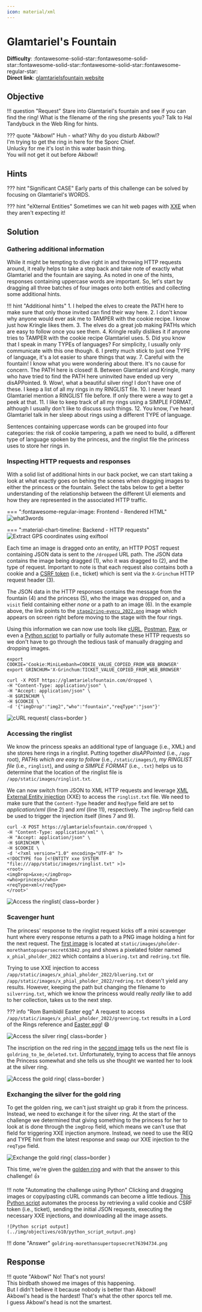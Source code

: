 ```yaml
---
icon: material/xml
---
```


# Glamtariel's Fountain

**Difficulty**: :fontawesome-solid-star::fontawesome-solid-star::fontawesome-solid-star::fontawesome-solid-star::fontawesome-regular-star:<br/>
**Direct link**: [glamtarielsfountain website](https://glamtarielsfountain.com/)

## Objective

!!! question "Request"
    Stare into Glamtariel's fountain and see if you can find the ring! What is the filename of the ring she presents you? Talk to Hal Tandybuck in the Web Ring for hints.

??? quote "Akbowl"
    Huh - what? Why do you disturb Akbowl?<br/>
    I'm trying to get the ring in here for the Sporc Chief.<br/>
    Unlucky for me it's lost in this water basin thing.<br/>
    You will not get it out before Akbowl!


## Hints

??? hint "Significant CASE"
    Early parts of this challenge can be solved by focusing on Glamtariel's WORDS.

??? hint "eXternal Entities"
    Sometimes we can hit web pages with [XXE](https://owasp.org/www-community/vulnerabilities/XML_External_Entity_(XXE)_Processing) when they aren't expecting it!


## Solution

### Gathering additional information

While it might be tempting to dive right in and throwing HTTP requests around, it really helps to take a step back and take note of exactly what Glamtariel and the fountain are saying. As noted in one of the hints, responses containing uppercase words are important. So, let's start by dragging all three batches of four images onto both entities and collecting some additional hints.

!!! hint "Additional hints"
    1. I helped the elves to create the PATH here to make sure that only those invited can find their way here.
    2. I don't know why anyone would ever ask me to TAMPER with the cookie recipe. I know just how Kringle likes them.
    3. The elves do a great job making PATHs which are easy to follow once you see them.
    4. Kringle really dislikes it if anyone tries to TAMPER with the cookie recipe Glamtariel uses.
    5. Did you know that I speak in many TYPEs of languages? For simplicity, I usually only communicate with this one though.
    6. I pretty much stick to just one TYPE of language, it's a lot easier to share things that way.
    7. Careful with the fountain! I know what you were wondering about there. It's no cause for concern. The PATH here is closed!
    8. Between Glamtariel and Kringle, many who have tried to find the PATH here uninvited have ended up very disAPPointed.
    9. Wow!, what a beautiful silver ring! I don't have one of these. I keep a list of all my rings in my RINGLIST file.
    10. I never heard Glamtariel mention a RINGLIST file before. If only there were a way to get a peek at that.
    11. I like to keep track of all my rings using a SIMPLE FORMAT, although I usually don't like to discuss such things.
    12. You know, I've heard Glamtariel talk in her sleep about rings using a different TYPE of language.

Sentences containing uppercase words can be grouped into four categories: the risk of cookie tampering, a path we need to build, a different type of language spoken by the princess, and the ringlist file the princess uses to store her rings in.


### Inspecting HTTP requests and responses

With a solid list of additional hints in our back pocket, we can start taking a look at what exactly goes on behing the scenes when dragging images to either the princess or the fountain. Select the tabs below to get a better understanding of the relationship between the different UI elements and how they are represented in the associated HTTP traffic.

=== ":fontawesome-regular-image: Frontend - Rendered HTML"
    ![what3words](../img/objectives/o10/frontend.png)

=== ":material-chart-timeline: Backend - HTTP requests"
    ![Extract GPS coordinates using exiftool](../img/objectives/o10/backend.png)

Each time an image is dragged onto an entity, an HTTP POST request containing JSON data is sent to the `/dropped` URL path. The JSON data contains the image being dragged (1), who it was dragged to (2), and the type of request. Important to note is that each request also contains both a cookie and a [CSRF token](https://brightsec.com/blog/csrf-token/) (i.e., ticket) which is sent via the `X-Grinchum` HTTP request header (3).

The JSON data in the HTTP responses contains the message from the fountain (4) and the princess (5), who the image was dropped on, and a `visit` field containing either *none* or a path to an image (6). In the example above, the link points to the [`stage2ring-eyecu_2022.png`](../artifacts/objectives/o10/stage2ring-eyecu_2022.png) image which appears on screen right before moving to the stage with the four rings.

Using this information we can now use tools like [cURL](https://curl.se/), [Postman](https://www.postman.com/), [Paw](https://paw.cloud/), or even a [Python script](#automating) to partially or fully automate these HTTP requests so we don't have to go through the tedious task of manually dragging and dropping images.

```shell linenums="1" title="JSON HTTP requests via cURL"
export COOKIE='Cookie:MiniLembanh=COOKIE_VALUE_COPIED_FROM_WEB_BROWSER'
export GRINCHUM='X-Grinchum:TICKET_VALUE_COPIED_FROM_WEB_BROWSER'

curl -X POST https://glamtarielsfountain.com/dropped \
-H "Content-Type: application/json" \
-H "Accept: application/json" \
-H $GRINCHUM \
-H $COOKIE \
-d '{"imgDrop":"img2","who":"fountain","reqType":"json"}'
```

![cURL request](../img/objectives/o10/curl_request.png){ class=border }


### Accessing the ringlist

We know the princess speaks an additional type of language (i.e., XML) and she stores here rings in a ringlist. Putting together *disAPPointed* (i.e., `/app` root), *PATHs which are easy to follow* (i.e., `/static/images/`), *my RINGLIST file* (i.e., `ringlist`), and *using a SIMPLE FORMAT* (i.e., `.txt`) helps us to determine that the location of the ringlist file is `/app/static/images/ringlist.txt`.

We can now switch from JSON to XML HTTP requests and leverage [XML External Entity injection](https://owasp.org/www-community/vulnerabilities/XML_External_Entity_(XXE)_Processing) (XXE) to access the `ringlist.txt` file. We need to make sure that the `Content-Type` header and `ReqType` field are set to *application/xml* (line 2) and *xml* (line 11), respectively. The `imgDrop` field can be used to trigger the injection itself (lines 7 and 9).

```shell linenums="1" hl_lines="2 7 9 11" title="Accessing the ringlist through XXE injection"
curl -X POST https://glamtarielsfountain.com/dropped \
-H "Content-Type: application/xml" \
-H "Accept: application/json" \
-H $GRINCHUM \
-H $COOKIE \
-d '<?xml version="1.0" encoding="UTF-8" ?>
<!DOCTYPE foo [<!ENTITY xxe SYSTEM "file:///app/static/images/ringlist.txt" >]>
<root>
<imgDrop>&xxe;</imgDrop>
<who>princess</who>
<reqType>xml</reqType>
</root>'
```

![Access the ringlist](../img/objectives/o10/access_ringlist.png){ class=border }


### Scavenger hunt

The princess' response to the ringlist request kicks off a mini scavenger hunt where every response returns a path to a PNG image holding a hint for the next request. The [first image](../artifacts/objectives/o10/pholder-morethantopsupersecret63842.png) is located at `static/images/pholder-morethantopsupersecret63842.png` and shows a pixelated folder named `x_phial_pholder_2022` which contains a `bluering.txt` and `redring.txt` file.

Trying to use XXE injection to access `/app/static/images/x_phial_pholder_2022/bluering.txt` or `/app/static/images/x_phial_pholder_2022/redring.txt` doesn't yield any results. However, keeping the path but changing the filename to `silverring.txt`, which we know the princess would really *really* like to add to her collection, takes us to the next step.

??? info "Rom Bambidil Easter egg"
    A request to access `/app/static/images/x_phial_pholder_2022/greenring.txt` results in a Lord of the Rings reference and [Easter egg](../easter_eggs.md#rom-bambidil)! :smile:

![Access the silver ring](../img/objectives/o10/access_silverring.png){ class=border }

The inscription on the red ring in the [second image](../artifacts/objectives/o10/redring-supersupersecret928164.png) tells us the next file is `goldring_to_be_deleted.txt`. Unfortunately, trying to access that file annoys the Princess somewhat and she tells us she thought we wanted her to look at the silver ring.

![Access the gold ring](../img/objectives/o10/access_goldring.png){ class=border }


### Exchanging the silver for the gold ring

To get the golden ring, we can't just straight up grab it from the princess. Instead, we need to exchange it for the silver ring. At the start of the challenge we determined that giving something to the princess for her to look at is done through the `imgDrop` field, which means we can't use that field for triggering XXE injection anymore. Instead, we need to use the REQ and TYPE hint from the latest response and swap our XXE injection to the `reqType` field.

![Exchange the gold ring](../img/objectives/o10/exchange_goldring.png){ class=border }

This time, we're given the [golden ring](../artifacts/objectives/o10/goldring-morethansupertopsecret76394734.png) and with that the answer to this challenge! :thumbsup:

!!! note "Automating the challenge using Python<span id="automating"></span>"
    Clicking and dragging images or copy/pasting cURL commands can become a little tedious. [This Python script](../tools/objectives/o10/send_requests.py) automates the process by retrieving a valid cookie and CSRF token (i.e., ticket), sending the initial JSON requests, executing the necessary XXE injections, and downloading all the image assets.

    ![Python script output](../img/objectives/o10/python_script_output.png)

!!! done "Answer"
    `goldring-morethansupertopsecret76394734.png`


## Response

!!! quote "Akbowl"
    No! That's not yours!<br/>
    This birdbath showed me images of this happening.<br/>
    But I didn't believe it because nobody is better than Akbowl!<br/>
    Akbowl's head is the hardest! That's what the other sporcs tell me.<br/>
    I guess Akbowl's head is not the smartest.
